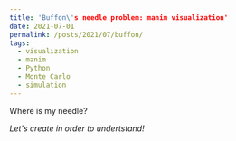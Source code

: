 ```yaml
---
title: 'Buffon\'s needle problem: manim visualization'
date: 2021-07-01
permalink: /posts/2021/07/buffon/
tags:
  - visualization
  - manim
  - Python
  - Monte Carlo
  - simulation
---
```


Where is my needle?


_Let's create in order to undertstand!_

